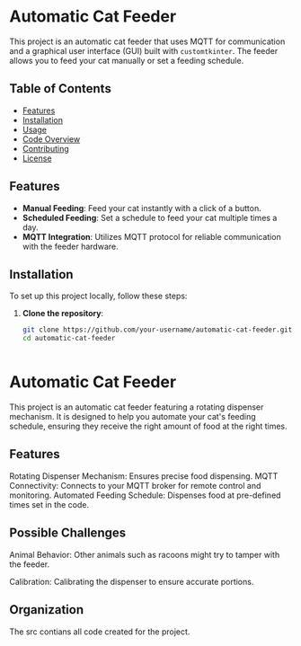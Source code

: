 # Automatic Cat Feeder

This project is an automatic cat feeder that uses MQTT for communication and a graphical user interface (GUI) built with `customtkinter`. The feeder allows you to feed your cat manually or set a feeding schedule.

## Table of Contents
- [Features](#features)
- [Installation](#installation)
- [Usage](#usage)
- [Code Overview](#code-overview)
- [Contributing](#contributing)
- [License](#license)

## Features
- **Manual Feeding**: Feed your cat instantly with a click of a button.
- **Scheduled Feeding**: Set a schedule to feed your cat multiple times a day.
- **MQTT Integration**: Utilizes MQTT protocol for reliable communication with the feeder hardware.

## Installation
To set up this project locally, follow these steps:

1. **Clone the repository**:
   ```sh
   git clone https://github.com/your-username/automatic-cat-feeder.git
   cd automatic-cat-feeder



# Automatic Cat Feeder
This project is an automatic cat feeder featuring a rotating dispenser mechanism. It is designed to help you automate your cat's feeding schedule, ensuring they receive the right amount of food at the right times.

## Features
Rotating Dispenser Mechanism: Ensures precise food dispensing.
MQTT Connectivity: Connects to your MQTT broker for remote control and monitoring.
Automated Feeding Schedule: Dispenses food at pre-defined times set in the code.

## Possible Challenges 
Animal Behavior: Other animals such as racoons might try to tamper with the feeder.

Calibration: Calibrating the dispenser to ensure accurate portions. 

## Organization
The src contians all code created for the project. 
